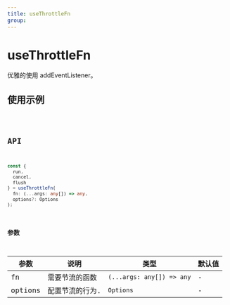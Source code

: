 ```yaml
---
title: useThrottleFn
group:
---
```


# useThrottleFn

优雅的使用 addEventListener。

## 使用示例

<code src="../../packages/hooks/src/Tools/useThrottleFn/demo/base.tsx" />

## API

```ts
const {
  run,
  cancel,
  flush
} = useThrottleFn(
  fn: (...args: any[]) => any,
  options?: Options
);
```

### 参数

| 参数 | 说明               | 类型         | 默认值 |
| ---- | ------------------ | ------------ | ------ |
| fn       | 需要节流的函数          | `(...args: any[]) => any` | -       |
| options  | 配置节流的行为. | `Options`                 | -       |